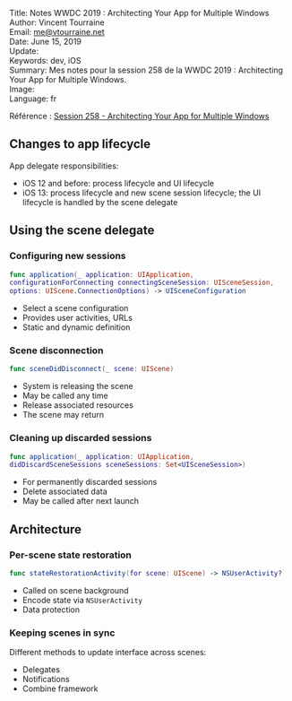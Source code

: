 Title:     Notes WWDC 2019 : Architecting Your App for Multiple Windows  
Author:    Vincent Tourraine  
Email:     me@vtourraine.net  
Date:      June 15, 2019  
Update:    
Keywords:  dev, iOS  
Summary:   Mes notes pour la session 258 de la WWDC 2019 : Architecting Your App for Multiple Windows.  
Image:     
Language:  fr  

Référence : [Session 258 - Architecting Your App for Multiple Windows](https://developer.apple.com/wwdc19/258)

## Changes to app lifecycle
App delegate responsibilities:
- iOS 12 and before: process lifecycle and UI lifecycle
- iOS 13: process lifecycle and new scene session lifecycle; the UI lifecycle is handled by the scene delegate

## Using the scene delegate

### Configuring new sessions
``` swift
func application(_ application: UIApplication,
configurationForConnecting connectingSceneSession: UISceneSession,
options: UIScene.ConnectionOptions) -> UISceneConfiguration
```

- Select a scene configuration
- Provides user activities, URLs
- Static and dynamic definition

### Scene disconnection
``` swift
func sceneDidDisconnect(_ scene: UIScene)
```

- System is releasing the scene
- May be called any time
- Release associated resources
- The scene may return

### Cleaning up discarded sessions
``` swift
func application(_ application: UIApplication,
didDiscardSceneSessions sceneSessions: Set<UISceneSession>)
```

- For permanently discarded sessions
- Delete associated data
- May be called after next launch

## Architecture
### Per-scene state restoration
``` swift  
func stateRestorationActivity(for scene: UIScene) -> NSUserActivity?
```

- Called on scene background
- Encode state via `NSUserActivity`
- Data protection

### Keeping scenes in sync
Different methods to update interface across scenes:
- Delegates
- Notifications
- Combine framework
